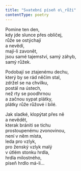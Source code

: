 ```yaml
---
title: "Svatební píseň o\_růži"
contentType: poetry
---
```


<section>

Pomine ten den,  
kdy jde slunce přes obličej,  
růže se ostýchají  
a nevědí,  
mají-li zavonět,  
jsou samé tajemství, samý záhyb,  
samý růžek.

</section>

<section>

Podobají se ztajenému dechu,  
který by se rád něčím stal,  
zdržel se na chvilku,  
postál na ústech,  
než rty se poodhrnou  
a začnou sypat plátky,  
plátky růže růžové i bílé.

</section>

<section>

Jak sladké, klopýtat přes ně  
a nevědět,  
kterak brániti se tichu  
prostoupenému zvonovinou,  
není v něm místa,  
leda pro vzlyk,  
pro ženský vzlyk malý  
v útlém stonku hrdla,  
hrdla milostného,  
píseň hrdlo má-li…

</section>
